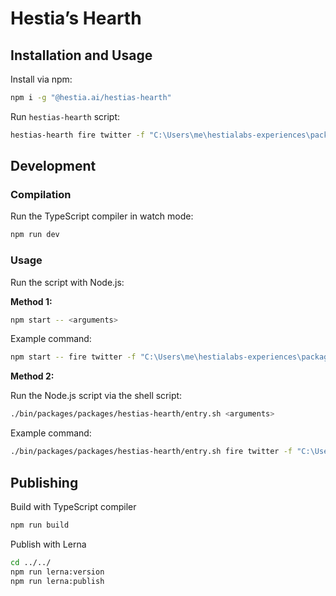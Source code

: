 # Hestia’s Hearth

## Installation and Usage

Install via npm:

```bash
npm i -g "@hestia.ai/hestias-hearth"
```

Run `hestias-hearth` script:

```bash
hestias-hearth fire twitter -f "C:\Users\me\hestialabs-experiences\packages\lib\data-samples\twitter-small.zip"
```

## Development

### Compilation

Run the TypeScript compiler in watch mode:

```sh
npm run dev
```

### Usage

Run the script with Node.js:

**Method 1:**

```sh
npm start -- <arguments>
```

Example command:

```sh
npm start -- fire twitter -f "C:\Users\me\hestialabs-experiences\packages\lib\data-samples\twitter-small.zip"
```

**Method 2:**

Run the Node.js script via the shell script:

```sh
./bin/packages/packages/hestias-hearth/entry.sh <arguments>
```

Example command:

```sh
./bin/packages/packages/hestias-hearth/entry.sh fire twitter -f "C:\Users\me\hestialabs-experiences\packages\lib\data-samples\twitter-small.zip"
```

## Publishing

Build with TypeScript compiler

```sh
npm run build
```

Publish with Lerna

```sh
cd ../../
npm run lerna:version
npm run lerna:publish
```

